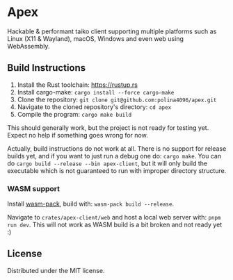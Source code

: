 # Apex
Hackable & performant taiko client supporting multiple platforms such as Linux (X11 & Wayland), macOS, Windows and even web using WebAssembly.

## Build Instructions
1. Install the Rust toolchain: https://rustup.rs
2. Install cargo-make: `cargo install --force cargo-make`
3. Clone the repository: `git clone git@github.com:polina4096/apex.git`
4. Navigate to the cloned repository's directory: `cd apex`
5. Compile the program: `cargo make build`

This should generally work, but the project is not ready for testing yet. Expect no help if something goes wrong for now.

Actually, build instructions do not work at all. There is no support for release builds yet, and if you want to just run a debug one do: `cargo make`. You can do `cargo build --release --bin apex-client`, but it will only build the executable which is not guaranteed to run with improper directory structure.

### WASM support
Install [wasm-pack](https://rustwasm.github.io/wasm-pack/installer/), build with: `wasm-pack build --release`.

Navigate to `crates/apex-client/web` and host a local web server with: `pnpm run dev`. This will not work as WASM build is a bit broken and not ready yet :)

## License
Distributed under the MIT license.
